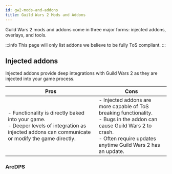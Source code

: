 ```yaml
---
id: gw2-mods-and-addons
title: Guild Wars 2 Mods and Addons
---
```


Guild Wars 2 mods and addons come in three major forms: injected addons, overlays, and tools.

:::info This page will only list addons we believe to be fully ToS compliant.
:::

## Injected addons

Injected addons provide deep integrations with Guild Wars 2 as they are injected into your game process.

| Pros | Cons |
| - | - |
|- Functionality is directly baked into your game.<br />- Deeper levels of integration as injected addons can communicate or modify the game directly.|- Injected addons are more capable of ToS breaking functionality.<br />- Bugs in the addon can cause Guild Wars 2 to crash.<br />- Often require updates anytime Guild Wars 2 has an update.|

### ArcDPS

